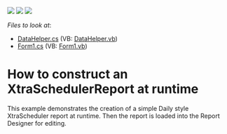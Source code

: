 <!-- default badges list -->
![](https://img.shields.io/endpoint?url=https://codecentral.devexpress.com/api/v1/VersionRange/128634063/13.1.4%2B)
[![](https://img.shields.io/badge/Open_in_DevExpress_Support_Center-FF7200?style=flat-square&logo=DevExpress&logoColor=white)](https://supportcenter.devexpress.com/ticket/details/E1390)
[![](https://img.shields.io/badge/📖_How_to_use_DevExpress_Examples-e9f6fc?style=flat-square)](https://docs.devexpress.com/GeneralInformation/403183)
<!-- default badges end -->
<!-- default file list -->
*Files to look at*:

* [DataHelper.cs](./CS/ReportInCode/DataHelper.cs) (VB: [DataHelper.vb](./VB/ReportInCode/DataHelper.vb))
* [Form1.cs](./CS/ReportInCode/Form1.cs) (VB: [Form1.vb](./VB/ReportInCode/Form1.vb))
<!-- default file list end -->
# How to construct an XtraSchedulerReport at runtime


<p>This example demonstrates the creation of a simple Daily style XtraScheduler report at runtime. Then the report is loaded into the Report Designer for editing.</p>

<br/>



